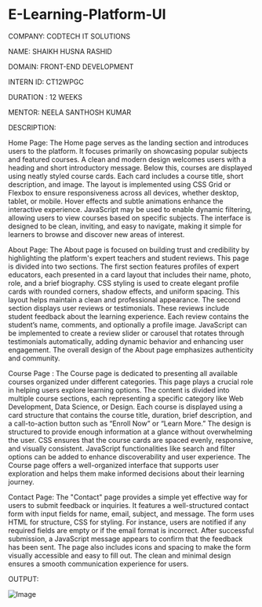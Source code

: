 # E-Learning-Platform-UI

COMPANY: CODTECH IT SOLUTIONS 

NAME: SHAIKH HUSNA RASHID 

DOMAIN: FRONT-END DEVELOPMENT 

INTERN ID: CT12WPGC 

DURATION : 12 WEEKS 

MENTOR: NEELA SANTHOSH KUMAR

DESCRIPTION:

Home Page:  The Home page serves as the landing section and introduces users to the platform. It focuses primarily on showcasing popular subjects and featured courses. A clean and modern design welcomes users with a heading and short introductory message. Below this, courses are displayed using neatly styled course cards. Each card includes a course title, short description, and image. The layout is implemented using CSS Grid or Flexbox to ensure responsiveness across all devices, whether desktop, tablet, or mobile.
  Hover effects and subtle animations enhance the interactive experience. JavaScript may be used to enable dynamic filtering, allowing users to view courses based on specific subjects. The interface is designed to be clean, inviting, and easy to navigate, making it simple for learners to browse and discover new areas of interest.

About Page: The About page is focused on building trust and credibility by highlighting the platform's expert teachers and student reviews. This page is divided into two sections.
     The first section features profiles of expert educators, each presented in a card layout that includes their name, photo, role, and a brief biography. CSS styling is used to create elegant profile cards with rounded corners, shadow effects, and uniform spacing. This layout helps maintain a clean and professional appearance.
        The second section displays user reviews or testimonials. These reviews include student feedback about the learning experience. Each review contains the student’s name, comments, and optionally a profile image. JavaScript can be implemented to create a review slider or carousel that rotates through testimonials automatically, adding dynamic behavior and enhancing user engagement. The overall design of the About page emphasizes authenticity and community.


Course Page : The Course page is dedicated to presenting all available courses organized under different categories. This page plays a crucial role in helping users explore learning options. The content is divided into multiple course sections, each representing a specific category like Web Development, Data Science, or Design.
      Each course is displayed using a card structure that contains the course title, duration, brief description, and a call-to-action button such as “Enroll Now” or “Learn More.” The design is structured to provide enough information at a glance without overwhelming the user. CSS ensures that the course cards are spaced evenly, responsive, and visually consistent. JavaScript functionalities like search and filter options can be added to enhance discoverability and user experience.
    The Course page offers a well-organized interface that supports user exploration and helps them make informed decisions about their learning journey.

Contact Page:  The "Contact" page provides a simple yet effective way for users to submit feedback or inquiries. It features a well-structured contact form with input fields for name, email, subject, and message. The form uses HTML for structure, CSS for styling. For instance, users are notified if any required fields are empty or if the email format is incorrect.
        After successful submission, a JavaScript message appears to confirm that the feedback has been sent. The page also includes icons and spacing to make the form visually accessible and easy to fill out. The clean and minimal design ensures a smooth communication experience for users.



OUTPUT:

![Image](https://github.com/user-attachments/assets/8f647ab5-5479-4a86-9d53-a511b36b5257)






